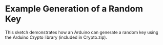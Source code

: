 # Example Generation of a Random Key
This sketch demonstrates how an Arduino can generate a random key using the Arduino Crypto library (included in Crypto.zip).
